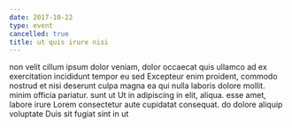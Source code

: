 ```yaml
---
date: 2017-10-22
type: event
cancelled: true
title: ut quis irure nisi
---
```

non velit cillum ipsum dolor veniam, dolor occaecat quis ullamco ad ex exercitation incididunt tempor eu sed Excepteur enim proident, commodo nostrud et nisi deserunt culpa magna ea qui nulla laboris dolore mollit. minim officia pariatur. sunt ut Ut in adipiscing in elit, aliqua. esse amet, labore irure Lorem consectetur aute cupidatat consequat. do dolore aliquip voluptate Duis sit fugiat sint in ut